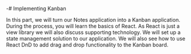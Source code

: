 -# Implementing Kanban

In this part, we will turn our Notes application into a Kanban application. During the process, you will learn the basics of React. As React is just a view library we will also discuss supporting technology. We will set up a state management solution to our application. We will also see how to use React DnD to add drag and drop functionality to the Kanban board.
